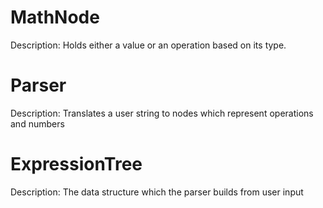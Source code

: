 # MathNode
  Description: Holds either a value or an operation based on its type.

# Parser
  Description: Translates a user string to nodes which represent operations and numbers
  
  
# ExpressionTree
  Description: The data structure which the parser builds from user input
  
# 